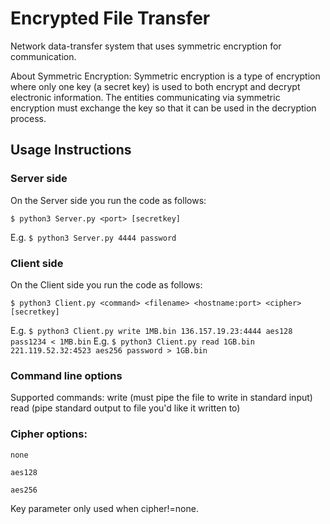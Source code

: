 # Encrypted File Transfer

Network data-transfer system that uses symmetric encryption for communication.

About Symmetric Encryption:
Symmetric encryption is a type of encryption where only one key (a secret key) is used to both encrypt and decrypt electronic information. The entities communicating via symmetric encryption must exchange the key so that it can be used in the decryption process.


## Usage Instructions

### Server side


On the Server side you run the code as follows:

```$ python3 Server.py <port> [secretkey]```

E.g. ```$ python3 Server.py 4444 password```


### Client side


On the Client side you run the code as follows:

```$ python3 Client.py <command> <filename> <hostname:port> <cipher> [secretkey]```

E.g. ```$ python3 Client.py write 1MB.bin 136.157.19.23:4444 aes128 pass1234 < 1MB.bin```
E.g. ```$ python3 Client.py read 1GB.bin 221.119.52.32:4523 aes256 password > 1GB.bin```


### Command line options


Supported commands:
write   (must pipe the file to write in standard input)
read    (pipe standard output to file you'd like it written to)

### Cipher options:


`none`

`aes128`

`aes256`

Key parameter only used when cipher!=none.

